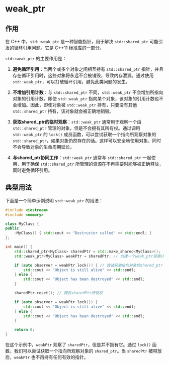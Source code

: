 # weak_ptr

## 作用

在 C++ 中，`std::weak_ptr` 是一种智能指针，用于解决 `std::shared_ptr` 可能引发的循环引用问题。它是 C++11 标准库的一部分。

`std::weak_ptr` 的主要作用是：

1. **避免循环引用**：当两个或多个对象之间相互持有 `std::shared_ptr` 指针，并且存在循环引用时，这些对象将永远不会被销毁，导致内存泄漏。通过使用 `std::weak_ptr`，可以打破循环引用，避免此类问题的发生。

2. **不增加引用计数**：与 `std::shared_ptr` 不同，`std::weak_ptr` 不会增加所指向对象的引用计数。即使 `std::weak_ptr` 指向某个对象，该对象的引用计数也不会增加。因此，即使对象被 `std::weak_ptr` 持有，只要没有其他 `std::shared_ptr` 持有，该对象就会被正确地销毁。

3. **获取shared_ptr的临时观察**：`std::weak_ptr` 通常用于观察一个由 `std::shared_ptr` 管理的对象，但是不会拥有其所有权。通过调用 `std::weak_ptr` 的 `lock()` 成员函数，可以尝试获取一个指向所观察对象的 `std::shared_ptr`，如果对象仍然存在的话。这样可以安全地使用对象，同时不会导致对象的生命周期延长。

4. **与shared_ptr协同工作**：`std::weak_ptr` 通常与 `std::shared_ptr` 一起使用，用于确保 `std::shared_ptr` 所管理的资源在不再需要时能够被正确释放，同时避免循环引用。

## 典型用法

下面是一个简单示例说明 `std::weak_ptr` 的用法：

```cpp
#include <iostream>
#include <memory>

class MyClass {
public:
    ~MyClass() { std::cout << "Destructor called" << std::endl; }
};

int main() {
    std::shared_ptr<MyClass> sharedPtr = std::make_shared<MyClass>();
    std::weak_ptr<MyClass> weakPtr = sharedPtr; // 创建一个weak_ptr观察sharedPtr

    if (auto observer = weakPtr.lock()) { // 尝试获取指向对象的shared_ptr
        std::cout << "Object is still alive" << std::endl;
    } else {
        std::cout << "Object has been destroyed" << std::endl;
    }

    sharedPtr.reset(); // 释放sharedPtr所有权

    if (auto observer = weakPtr.lock()) {
        std::cout << "Object is still alive" << std::endl;
    } else {
        std::cout << "Object has been destroyed" << std::endl;
    }

    return 0;
}
```

在这个示例中，`weakPtr` 观察了 `sharedPtr`，但是并不拥有它。通过 `lock()` 函数，我们可以尝试获取一个指向所观察对象的 `shared_ptr`。当 `sharedPtr` 被释放后，`weakPtr` 也不再持有任何有效的指针。
